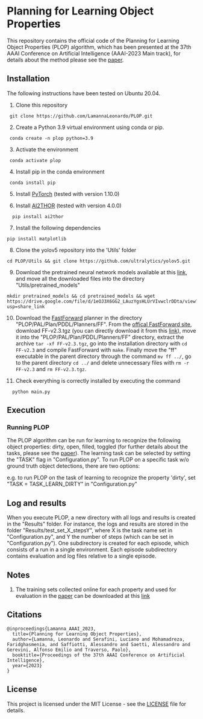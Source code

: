 # Planning for Learning Object Properties

This repository contains the official code of the Planning for Learning Object Properties (PLOP) algorithm, which has been presented at the 37th AAAI Conference on Artificial Intelligence (AAAI-2023 Main track), for details about the method please see the [paper](https://arxiv.org/pdf/2301.06054.pdf).


## Installation
The following instructions have been tested on Ubuntu 20.04.


1. Clone this repository
```
 git clone https://github.com/LamannaLeonardo/PLOP.git
```

2. Create a Python 3.9 virtual environment using conda or pip.
```
 conda create -n plop python=3.9
```

3. Activate the environment
```
 conda activate plop
```

4. Install pip in the conda environment
```
 conda install pip
```

5. Install [PyTorch](https://pytorch.org/get-started/locally/) (tested with version 1.10.0)

6. Install [AI2THOR](https://ai2thor.allenai.org/ithor/documentation) (tested with version 4.0.0) 
```
  pip install ai2thor
```

7. Install the following dependencies
```
pip install matplotlib
```

8. Clone the yolov5 repository into the 'Utils' folder
```
cd PLOP/Utils && git clone https://github.com/ultralytics/yolov5.git 
```

9. Download the pretrained neural network models available at this [link](https://drive.google.com/file/d/1eOJ3X6GG2_LAuzYgsHLUrVIvwclrDDta/view?usp=share_link), and move all the downloaded files into the directory "Utils/pretrained_models"
```
mkdir pretrained_models && cd pretrained_models && wget https://drive.google.com/file/d/1eOJ3X6GG2_LAuzYgsHLUrVIvwclrDDta/view?usp=share_link
```

10. Download the [FastForward](https://fai.cs.uni-saarland.de/hoffmann/ff.html) planner in the directory "PLOP/PAL/Plan/PDDL/Planners/FF". From the [offical FastForward site](https://fai.cs.uni-saarland.de/hoffmann/ff.html), download FF-v2.3.tgz (you can directly download it from this [link](https://fai.cs.uni-saarland.de/hoffmann/ff/FF-v2.3.tgz)), move it into the "PLOP/PAL/Plan/PDDL/Planners/FF" directory, extract the archive ```tar -xf FF-v2.3.tgz```, go into the installation directory with ```cd FF-v2.3``` and compile FastForward with ```make```. Finally move the "ff" executable in the parent directory through the command ```mv ff ../```, go to the parent directory ```cd ../``` and delete unnecessary files with ```rm -r FF-v2.3``` and ```rm FF-v2.3.tgz```.


9. Check everything is correctly installed by executing the command
```
  python main.py
```


## Execution

### Running PLOP
The PLOP algorithm can be run for learning to recognize the following object properties: dirty, open, filled, toggled (for further details about the tasks, please see the [paper](https://arxiv.org/pdf/2301.06054.pdf)). 
The learning task can be selected by setting the "TASK" flag in "Configuration.py".
To run PLOP on a specific task w/o ground truth object detections, there are two options:

e.g. to run PLOP on the task of learning to recognize the property 'dirty', set "TASK = TASK_LEARN_DIRTY" in "Configuration.py"


## Log and results
When you execute PLOP, a new directory with all logs and results is created in the "Results" folder. For instance, the logs and results are stored in the folder "Results/test_set_X_stepsY", where X is the task name set in "Configuration.py", and Y the number of steps (which can be set in "Configuration.py"). One subdirectory is created for each episode, which consists of a run in a single environment. Each episode subdirectory contains evaluation and log files relative to a single episode.


## Notes
1. The training sets collected online for each property and used for evaluation in the [paper](https://arxiv.org/pdf/2301.06054.pdf) can be downloaded at this [link](https://drive.google.com/file/d/1qJE1Xx2c_1a0tsDJfSiTkbgiTgP8lyPZ/view?usp=share_link)


## Citations
```
@inproceedings{Lamanna_AAAI_2023,
  title={Planning for Learning Object Properties},
  author={Lamanna, Leonardo and Serafini, Luciano and Mohamadreza, Faridghasmenia, and Saffiotti, Alessandro and Saetti, Alessandro and Gerevini, Alfonso Emilio and Traverso, Paolo},
  booktitle={Proceedings of the 37th AAAI Conference on Artificial Intelligence},
  year={2023}
}
```

## License
This project is licensed under the MIT License - see the [LICENSE](/License) file for details.
